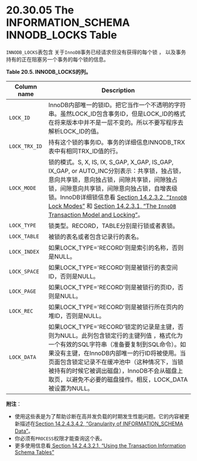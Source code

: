 # 20.30.05 The INFORMATION_SCHEMA INNODB_LOCKS Table

`INNODB_LOCKS`表包含 关于`InnoDB`事务已经请求但没有获得的每个锁 ， 以及事务持有的正在阻塞另一个事务的每个锁的信息。

**Table 20.5. INNODB_LOCKS的列。**

<table>
<thead>
<tr>
	<th scope="col">Column name</th>
	<th scope="col">Description</th>
</tr>
</thead>

<tbody>
<tr>
	<td scope="row"><code class="literal">LOCK_ID</code></td>
	<td>InnoDB内部唯一的锁ID。把它当作一个不透明的字符串。虽然LOCK_ID包含事务ID，但是LOCK_ID的格式在将来版本中并不是一层不变的。所以不要写程序去解析LOCK_ID的值。</td>
</tr>

<tr>
	<td scope="row"><code class="literal">LOCK_TRX_ID</code></td>
	<td>持有这个锁的事务ID。事务的详细信息INNODB_TRX表中有相同TRX_ID值的行。</td>
</tr>

<tr>
	<td scope="row"><code class="literal">LOCK_MODE</code></td>
	<td>锁的模式。S, X, IS, IX, S_GAP, X_GAP, IS_GAP, IX_GAP, or AUTO_INC分别表示：共享锁，独占锁，意向共享锁，意向独占锁，间隙共享锁，间隙独占锁，间隙意向共享锁，间隙意向独占锁，自增表级锁。InnoDB详细锁信息看 <a class="xref" href="innodb-lock-modes.html" title="14.2.3.2. InnoDB Lock Modes">Section 14.2.3.2, “<code class="literal">InnoDB</code> Lock Modes”</a> 和 <a class="xref" href="innodb-transaction-model.html" title="14.2.3.1. The InnoDB Transaction Model and Locking">Section 14.2.3.1, “The <code class="literal">InnoDB</code> Transaction Model and Locking”</a>。
    </td>
</tr>

<tr>
	<td scope="row"><code class="literal">LOCK_TYPE</code></td>
	<td>锁类型。RECORD，TABLE分别是行锁或者表锁。</td>
</tr>

<tr>
	<td scope="row"><code class="literal">LOCK_TABLE</code></td>
	<td>被锁的表名或者包含记录行的表名。</td>
</tr>

<tr>
	<td scope="row"><code class="literal">LOCK_INDEX</code></td>
	<td>如果LOCK_TYPE='RECORD'则是索引的名称，否则是NULL。</td>
</tr>

<tr>
	<td scope="row"><code class="literal">LOCK_SPACE</code></td>
	<td>如果LOCK_TYPE='RECORD'则是被锁行的表空间ID，否则是NULL。</td>
</tr>

<tr>
	<td scope="row"><code class="literal">LOCK_PAGE</code></td>
	<td>如果LOCK_TYPE='RECORD'则是被锁行的页ID，否则是NULL。</td>
</tr>

<tr>
	<td scope="row"><code class="literal">LOCK_REC</code></td>
	<td>如果LOCK_TYPE='RECORD'则是被锁行所在页内的堆ID，否则是NULL。</td>
</tr>

<tr>
	<td scope="row"><code class="literal">LOCK_DATA</code></td>
	<td>如果LOCK_TYPE='RECORD'锁定的记录是主键，否则为NULL。此列包含锁定行的主键列值 ，格式化为一个有效的SQL字符串（准备要复制到SQL命令）。如果没有主键，在InnoDB内部唯一的行ID将被使用。当页面包含锁定记录不在缓冲池中（这种情况下，当锁被持有的时候它被调出磁盘），InnoDB不会从磁盘上取页，以避免不必要的磁盘操作。相反，LOCK_DATA被设置为NULL。</td>
</tr>
</tbody>
</table>

**附注**：

- 使用这些表是为了帮助诊断在高并发负载的时期发生性能问题。它的内容被更新描述在[Section 14.2.4.3.4.2, “Granularity of INFORMATION_SCHEMA Data”](../Chapter_14/14.02.04_InnoDB_Performance_Tuning_and_Troubleshooting.md#14.02.04.03.04.02)。
- 你必须有`PROCESS`权限才能查询这个表。
- 更多使用信息看[ Section 14.2.4.3.2.1, “Using the Transaction Information Schema Tables”](../Chapter_14/14.02.04_InnoDB_Performance_Tuning_and_Troubleshooting.md#14.02.04.03.02.01)